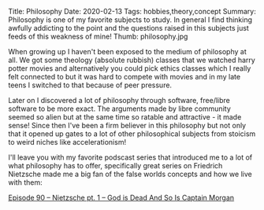 Title: Philosophy
Date: 2020-02-13
Tags: hobbies,theory,concept
Summary: Philosophy is one of my favorite subjects to study. In general I find thinking awfully addicting to the point and the questions raised in this subjects just feeds of this weakness of mine! 
Thumb: philosophy.jpg

When growing up I haven't been exposed to the medium of philosophy at all. We got some theology (absolute rubbish) classes that we watched harry potter movies and alternatively you could pick ethics classes which I really felt connected to but it was hard to compete with movies and in my late teens I switched to that because of peer pressure.

Later on I discovered a lot of philosophy through software, free/libre software to be more exact. The arguments made by libre community seemed so alien but at the same time so ratable and attractive - it made sense! Since then I've been a firm believer in this philosophy but not only that it opened up gates to a lot of other philosophical subjects from stoicism to weird niches like accelerationism!

I'll leave you with my favorite podscast series that introduced me to a lot of what philosophy has to offer, specifically great series on Friedrich Nietzsche made me a big fan of the false worlds concepts and how we live with them:

[Episode 90 – Nietzsche pt. 1 – God is Dead And So Is Captain Morgan](http://philosophizethis.org/god-is-dead-and-so-is/)

